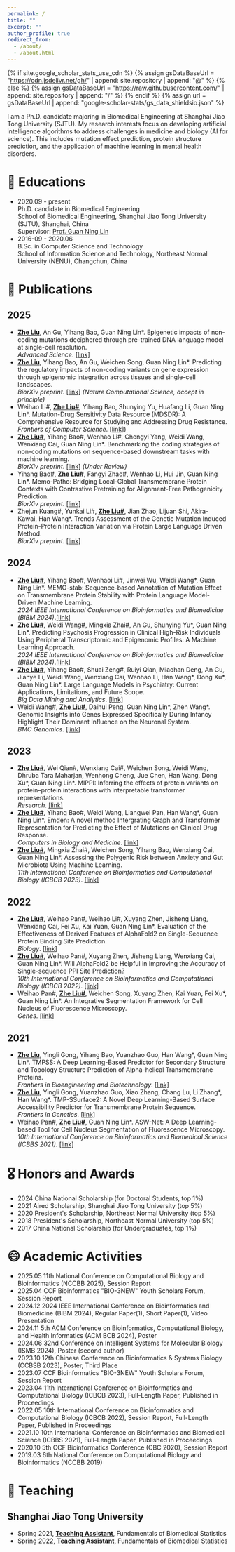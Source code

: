 ```yaml
---
permalink: /
title: ""
excerpt: ""
author_profile: true
redirect_from: 
  - /about/
  - /about.html
---
```


{% if site.google_scholar_stats_use_cdn %}
{% assign gsDataBaseUrl = "https://cdn.jsdelivr.net/gh/" | append: site.repository | append: "@" %}
{% else %}
{% assign gsDataBaseUrl = "https://raw.githubusercontent.com/" | append: site.repository | append: "/" %}
{% endif %}
{% assign url = gsDataBaseUrl | append: "google-scholar-stats/gs_data_shieldsio.json" %}

<span class='anchor' id='about-me'></span>

I am a Ph.D. candidate majoring in Biomedical Engineering at Shanghai Jiao Tong University (SJTU). 
My research interests focus on developing artificial intelligence algorithms to address challenges in medicine and biology (AI for science). This includes mutation effect prediction, protein structure prediction, and the application of machine learning in mental health disorders. 


# 📖 Educations
- 2020.09 - present  
Ph.D. candidate in Biomedical Engineering  
School of Biomedical Engineering, Shanghai Jiao Tong University (SJTU), Shanghai, China  
Supervisor: [Prof. Guan Ning Lin](https://bmi.sjtu.edu.cn/members.html)
- 2016-09 - 2020.06  
B.Sc. in Computer Science and Technology  
School of Information Science and Technology, Northeast Normal University (NENU), Changchun, China


# 📝 Publications

## 2025
- **<u>Zhe Liu</u>**, An Gu, Yihang Bao, Guan Ning Lin\*. Epigenetic impacts of non-coding mutations deciphered through pre-trained DNA language model at single-cell resolution.  
_Advanced Science_. [[link]](https://advanced.onlinelibrary.wiley.com/doi/10.1002/advs.202413571)
- **<u>Zhe Liu</u>**, Yihang Bao, An Gu, Weichen Song, Guan Ning Lin\*. Predicting the regulatory impacts of non-coding variants on gene expression through epigenomic integration across tissues and single-cell landscapes.  
_BiorXiv preprint_. [[link]](https://www.biorxiv.org/content/10.1101/2023.11.21.568175v2) _(Nature Computational Science, accept in principle)_
- Weihao Li#, **<u>Zhe Liu#</u>**, Yihang Bao, Shunying Yu, Huafang Li, Guan Ning Lin\*. Mutation-Drug Sensitivity Data Resource (MDSDR): A Comprehensive Resource for Studying and Addressing Drug Resistance.  
_Frontiers of Computer Science_. [[link]](https://journal.hep.com.cn/fcs/EN/10.1007/s11704-024-40390-1))
- **<u>Zhe Liu#</u>**, Yihang Bao#, Wenhao Li#, Chengyi Yang, Weidi Wang, Wenxiang Cai, Guan Ning Lin\*. Benchmarking the coding strategies of non-coding mutations on sequence-based downstream tasks with machine learning.  
_BiorXiv preprint_. [[link]](https://www.biorxiv.org/content/10.1101/2025.01.01.631025v2)  _(Under Review)_
- Yihang Bao#, **<u>Zhe Liu#</u>**, Fangyi Zhao#, Wenhao Li, Hui Jin, Guan Ning Lin\*. Memo-Patho: Bridging Local-Global Transmembrane Protein Contexts with Contrastive Pretraining for Alignment-Free Pathogenicity Prediction.  
_BiorXiv preprint_. [[link]](https://www.biorxiv.org/content/10.1101/2025.05.18.654712v1)
- Zhejun Kuang#, Yunkai Li#, **<u>Zhe Liu#</u>**, Jian Zhao, Lijuan Shi, Akira-Kawai, Han Wang\*. Trends Assessment of the Genetic Mutation Induced Protein-Protein Interaction Variation via Protein Large Language Driven Method.  
_BiorXiv preprint_. [[link]](https://www.biorxiv.org/content/10.1101/2025.05.23.655070v1)


## 2024
- **<u>Zhe Liu#</u>**, Yihang Bao#, Wenhaoi Li#, Jinwei Wu, Weidi Wang\*, Guan Ning Lin\*. MEMO-stab: Sequence-based Annotation of Mutation Effect on Transmembrane Protein Stability with Protein Language Model-Driven Machine Learning.  
_2024 IEEE International Conference on Bioinformatics and Biomedicine (BIBM 2024)_.[[link]](https://ieeexplore.ieee.org/abstract/document/10821753/)
- **<u>Zhe Liu#</u>**, Weidi Wang#, Mingxia Zhai#, An Gu, Shunying Yu\*, Guan Ning Lin\*. Predicting Psychosis Progression in Clinical High-Risk Individuals Using Peripheral Transcriptomic and Epigenomic Profiles: A Machine Learning Approach.  
_2024 IEEE International Conference on Bioinformatics and Biomedicine (BIBM 2024)_.[[link]](https://ieeexplore.ieee.org/document/10822321) 
- **<u>Zhe Liu#</u>**, Yihang Bao#, Shuai Zeng#, Ruiyi Qian, Miaohan Deng, An Gu, Jianye Li, Weidi Wang, Wenxiang Cai, Wenhao Li, Han Wang\*, Dong Xu\*, Guan Ning Lin\*. Large Language Models in Psychiatry: Current Applications, Limitations, and Future Scope.  
_Big Data Mining and Analytics_. [[link]](https://www.sciopen.com/article/10.26599/BDMA.2024.9020046)
- Weidi Wang#, **<u>Zhe Liu#</u>**, Daihui Peng, Guan Ning Lin\*, Zhen Wang\*. Genomic Insights into Genes Expressed Specifically During Infancy Highlight Their Dominant Influence on the Neuronal System.  
_BMC Genomics_. [[link]](https://bmcgenomics.biomedcentral.com/articles/10.1186/s12864-024-10911-0)

## 2023
- **<u>Zhe Liu#</u>**, Wei Qian#, Wenxiang Cai#, Weichen Song, Weidi Wang, Dhruba Tara Maharjan, Wenhong Cheng, Jue Chen, Han Wang, Dong Xu\*, Guan Ning Lin\*. MIPPI: Inferring the effects of protein variants on protein–protein interactions with interpretable transformer representations.  
_Research_. [[link]](https://spj.science.org/doi/10.34133/research.0219)
- **<u>Zhe Liu#</u>**, Yihang Bao#, Weidi Wang, Liangwei Pan, Han Wang\*, Guan Ning Lin\*. Emden: A novel method Intergrating Graph and Transformer Representation for Predicting the Effect of Mutations on Clinical Drug Response.  
_Computers in Biology and Medicine_. [[link]](https://www.sciencedirect.com/science/article/pii/S0010482523011435)
- **<u>Zhe Liu#</u>**, Mingxia Zhai#, Weichen Song, Yihang Bao, Wenxiang Cai, Guan Ning Lin\*. Assessing the Polygenic Risk between Anxiety and Gut Microbiota Using Machine Learning.  
_11th International Conference on Bioinformatics and Computational Biology (ICBCB 2023)_. [[link]](https://ieeexplore.ieee.org/abstract/document/10246598)

## 2022
- **<u>Zhe Liu#</u>**, Weihao Pan#, Weihao Li#, Xuyang Zhen, Jisheng Liang, Wenxiang Cai, Fei Xu, Kai Yuan, Guan Ning Lin\*. Evaluation of the Effectiveness of Derived Features of AlphaFold2 on Single-Sequence Protein Binding Site Prediction.  
_Biology_. [[link]](https://www.mdpi.com/2079-7737/11/10/1454/htm)
- **<u>Zhe Liu#</u>**, Weihao Pan#, Xuyang Zhen, Jisheng Liang, Wenxiang Cai, Guan Ning Lin\*. Will AlphaFold2 be Helpful in Improving the Accuracy of Single-sequence PPI Site Prediction?  
_10th International Conference on Bioinformatics and Computational Biology (ICBCB 2022)_. [[link]](https://ieeexplore.ieee.org/document/9802490)
- Weihao Pan#, **<u>Zhe Liu#</u>**, Weichen Song, Xuyang Zhen, Kai Yuan, Fei Xu\*, Guan Ning Lin\*. An Integrative Segmentation Framework for Cell Nucleus of Fluorescence Microscopy.  
_Genes_. [[link]](https://www.mdpi.com/2073-4425/13/3/431/htm)

## 2021
- **<u>Zhe Liu</u>**, Yingli Gong, Yihang Bao, Yuanzhao Guo, Han Wang\*, Guan Ning Lin\*. TMPSS: A Deep Learning-Based Predictor for Secondary Structure and Topology Structure Prediction of Alpha-helical Transmembrane Proteins.  
_Frontiers in Bioengineering and Biotechnology_. [[link]](https://www.frontiersin.org/journals/bioengineering-and-biotechnology/articles/10.3389/fbioe.2020.629937/full)
- **<u>Zhe Liu</u>**, Yingli Gong, Yuanzhao Guo, Xiao Zhang, Chang Lu, Li Zhang\*, Han Wang\*. TMP-SSurface2: A Novel Deep Learning-Based Surface Accessibility Predictor for Transmembrane Protein Sequence.  
_Frontiers in Genetics_. [[link]](https://www.frontiersin.org/journals/genetics/articles/10.3389/fgene.2021.656140/full)
- Weihao Pan#, **<u>Zhe Liu#</u>**, Guan Ning Lin\*. ASW-Net: A Deep Learning-based Tool for Cell Nucleus Segmentation of Fluorescence Microscopy.  
_10th International Conference on Bioinformatics and Biomedical Science (ICBBS 2021)_. [[link]](https://dl.acm.org/doi/10.1145/3498731.3498734)

# 🎖 Honors and Awards
- 2024 China National Scholarship (for Doctoral Students, top 1%)
- 2021 Aired Scholarship, Shanghai Jiao Tong University (top 5%)
- 2020 President's Scholarship, Northeast Normal University (top 5%)
- 2018 President's Scholarship, Northeast Normal University (top 5%)
- 2017 China National Scholarship (for Undergraduates, top 1%)

# 😄 Academic Activities
- 2025.05 11th National Conference on Computational Biology and Bioinformatics (NCCBB 2025), Session Report
- 2025.04 CCF Bioinformatics "BIO-3NEW" Youth Scholars Forum, Session Report
- 2024.12 2024 IEEE International Conference on Bioinformatics and Biomedicine (BIBM 2024), Regular Paper(1), Short Paper(1), Video Presentation
- 2024.11 5th ACM Conference on Bioinformatics, Computational Biology, and Health Informatics (ACM BCB 2024), Poster
- 2024.06 32nd Conference on Intelligent Systems for Molecular Biology (ISMB 2024), Poster (second author)
- 2023.10 12th Chinese Conference on Bioinformatics & Systems Biology (CCBSB 2023), Poster, Third Place
- 2023.07 CCF Bioinformatics "BIO-3NEW" Youth Scholars Forum, Session Report
- 2023.04 11th International Conference on Bioinformatics and Computational Biology (ICBCB 2023), Full-Length Paper, Published in Proceedings
- 2022.05 10th International Conference on Bioinformatics and Computational Biology (ICBCB 2022), Session Report, Full-Length Paper, Published in Proceedings
- 2021.10 10th International Conference on Bioinformatics and Biomedical Science (ICBBS 2021), Full-Length Paper, Published in Proceedings
- 2020.10 5th CCF Bioinformatics Conference (CBC 2020), Session Report
- 2019.03 6th National Conference on Computational Biology and Bioinformatics (NCCBB 2019)

# 👔 Teaching
## Shanghai Jiao Tong University
- Spring 2021, **<u>Teaching Assistant</u>**, Fundamentals of Biomedical Statistics 
- Spring 2022, **<u>Teaching Assistant</u>**, Fundamentals of Biomedical Statistics


<!-- 
# 🔥 News
- *2022.02*: &nbsp;🎉🎉 Lorem ipsum dolor sit amet, consectetur adipiscing elit. Vivamus ornare aliquet ipsum, ac tempus justo dapibus sit amet. 
- *2022.02*: &nbsp;🎉🎉 Lorem ipsum dolor sit amet, consectetur adipiscing elit. Vivamus ornare aliquet ipsum, ac tempus justo dapibus sit amet. 

# 📝 Publications 

<div class='paper-box'><div class='paper-box-image'><div><div class="badge">CVPR 2016</div><img src='images/500x300.png' alt="sym" width="100%"></div></div>
<div class='paper-box-text' markdown="1">

[Deep Residual Learning for Image Recognition](https://openaccess.thecvf.com/content_cvpr_2016/papers/He_Deep_Residual_Learning_CVPR_2016_paper.pdf)

**Kaiming He**, Xiangyu Zhang, Shaoqing Ren, Jian Sun

[**Project**](https://scholar.google.com/citations?view_op=view_citation&hl=zh-CN&user=DhtAFkwAAAAJ&citation_for_view=DhtAFkwAAAAJ:ALROH1vI_8AC) <strong><span class='show_paper_citations' data='DhtAFkwAAAAJ:ALROH1vI_8AC'></span></strong>
- Lorem ipsum dolor sit amet, consectetur adipiscing elit. Vivamus ornare aliquet ipsum, ac tempus justo dapibus sit amet. 
</div>
</div>

- [Lorem ipsum dolor sit amet, consectetur adipiscing elit. Vivamus ornare aliquet ipsum, ac tempus justo dapibus sit amet](https://github.com), A, B, C, **CVPR 2020**

# 🎖 Honors and Awards
- *2021.10* Lorem ipsum dolor sit amet, consectetur adipiscing elit. Vivamus ornare aliquet ipsum, ac tempus justo dapibus sit amet. 
- *2021.09* Lorem ipsum dolor sit amet, consectetur adipiscing elit. Vivamus ornare aliquet ipsum, ac tempus justo dapibus sit amet. 

# 📖 Educations
- *2019.06 - 2022.04 (now)*, Lorem ipsum dolor sit amet, consectetur adipiscing elit. Vivamus ornare aliquet ipsum, ac tempus justo dapibus sit amet. 
- *2015.09 - 2019.06*, Lorem ipsum dolor sit amet, consectetur adipiscing elit. Vivamus ornare aliquet ipsum, ac tempus justo dapibus sit amet. 

# 💬 Invited Talks
- *2021.06*, Lorem ipsum dolor sit amet, consectetur adipiscing elit. Vivamus ornare aliquet ipsum, ac tempus justo dapibus sit amet. 
- *2021.03*, Lorem ipsum dolor sit amet, consectetur adipiscing elit. Vivamus ornare aliquet ipsum, ac tempus justo dapibus sit amet.  \| [\[video\]](https://github.com/)

# 💻 Internships
- *2019.05 - 2020.02*, [Lorem](https://github.com/), China. -->
